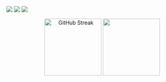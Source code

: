 [<img src="https://img.shields.io/badge/github-%2312100E.svg?&style=for-the-badge&logo=github&logoColor=white&color=black" />](https://github.com/ricardobizerra)
[<img src="https://img.shields.io/badge/gitlab-%2312100E.svg?&style=for-the-badge&logo=gitlab&logoColor=white&color=9b51e0" />](https://github.com/ricardobizerra)
[<img src="https://img.shields.io/badge/linkedin-%230077B5.svg?&style=for-the-badge&logo=linkedin&logoColor=white" />](https://www.linkedin.com/in/ricardobizerra/)


<div align="center">
  <a href="https://git.io/streak-stats"><img src="https://streak-stats.demolab.com?user=ricardobizerra&theme=yeblu&border_radius=10&locale=pt_BR&date_format=j%20M%5B%20Y%5D&mode=weekly" height="150rem" alt="GitHub Streak" /></a>
  <img height="150rem" src="https://github-readme-stats.vercel.app/api/top-langs/?username=ricardobizerra&hide=jupyter%20notebook&layout=compact&langs_count=7&theme=yeblu"/>
</div>
